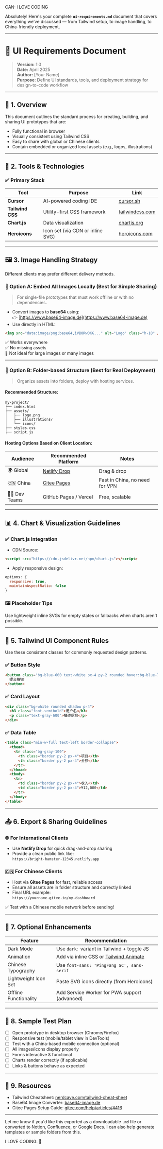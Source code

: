 CAN: I LOVE CODING

Absolutely! Here's your complete **`ui-requirements.md`** document that covers everything we've discussed — from Tailwind setup, to image handling, to China-friendly deployment.

---

# 🎨 UI Requirements Document

> **Version:** 1.0  
> **Date:** April 2025  
> **Author:** [Your Name]  
> **Purpose:** Define UI standards, tools, and deployment strategy for design-to-code workflow

---

## 🧭 1. Overview

This document outlines the standard process for creating, building, and sharing UI prototypes that are:
- Fully functional in browser
- Visually consistent using Tailwind CSS
- Easy to share with global or Chinese clients
- Contain embedded or organized local assets (e.g., logos, illustrations)

---

## 🧰 2. Tools & Technologies

### ✅ Primary Stack
| Tool | Purpose | Link |
|------|---------|------|
| **Cursor** | AI-powered coding IDE | [cursor.sh](https://cursor.sh) |
| **Tailwind CSS** | Utility-first CSS framework | [tailwindcss.com](https://tailwindcss.com) |
| **Chart.js** | Data visualization | [chartjs.org](https://www.chartjs.org) |
| **Heroicons** | Icon set (via CDN or inline SVG) | [heroicons.com](https://heroicons.com) |

---

## 🖼️ 3. Image Handling Strategy

Different clients may prefer different delivery methods.

### 📍 Option A: Embed All Images Locally (Best for Simple Sharing)
> For single-file prototypes that must work offline or with no dependencies.

- Convert images to **base64** using:  
  👉 [https://www.base64-image.de](https://www.base64-image.de)
- Use directly in HTML:

```html
<img src="data:image/png;base64,iVBORw0KG..." alt="Logo" class="h-10" />
```

✅ Works everywhere  
✅ No missing assets  
🚫 Not ideal for large images or many images

---

### 📍 Option B: Folder-based Structure (Best for Real Deployment)
> Organize assets into folders, deploy with hosting services.

#### Recommended Structure:
```
my-project/
├── index.html
├── assets/
│   ├── logo.png
│   ├── illustrations/
│   └── icons/
├── styles.css
├── script.js
```

#### Hosting Options Based on Client Location:

| Audience | Recommended Platform | Notes |
|----------|----------------------|-------|
| 🌍 Global | [Netlify Drop](https://app.netlify.com/drop) | Drag & drop |
| 🇨🇳 China | [Gitee Pages](https://gitee.com) | Fast in China, no need for VPN |
| 👨‍💻 Dev Teams | GitHub Pages / Vercel | Free, scalable |

---

## 📊 4. Chart & Visualization Guidelines

### ✅ Chart.js Integration
- CDN Source:
```html
<script src="https://cdn.jsdelivr.net/npm/chart.js"></script>
```
- Apply responsive design:
```js
options: {
  responsive: true,
  maintainAspectRatio: false
}
```

### 🖼️ Placeholder Tips
Use lightweight inline SVGs for empty states or fallbacks when charts aren't possible.

---

## 🧱 5. Tailwind UI Component Rules

Use these consistent classes for commonly requested design patterns.

### ✅ Button Style
```html
<button class="bg-blue-600 text-white px-4 py-2 rounded hover:bg-blue-700">
  提交按钮
</button>
```

### ✅ Card Layout
```html
<div class="bg-white rounded shadow p-4">
  <h3 class="font-semibold">用户名</h3>
  <p class="text-gray-600">描述信息</p>
</div>
```

### ✅ Data Table
```html
<table class="min-w-full text-left border-collapse">
  <thead>
    <tr class="bg-gray-100">
      <th class="border py-2 px-4">项目</th>
      <th class="border py-2 px-4">金额</th>
    </tr>
  </thead>
  <tbody>
    <tr>
      <td class="border py-2 px-4">收入</td>
      <td class="border py-2 px-4">¥12,000</td>
    </tr>
  </tbody>
</table>
```

---

## 📤 6. Export & Sharing Guidelines

### 🌐 For International Clients
- Use **Netlify Drop** for quick drag-and-drop sharing  
- Provide a clean public link like:  
  `https://bright-hamster-12345.netlify.app`

### 🇨🇳 For Chinese Clients
- Host via **Gitee Pages** for fast, reliable access  
- Ensure all assets are in folder structure and correctly linked  
- Final URL example:  
  `https://yourname.gitee.io/my-dashboard`

✅ Test with a Chinese mobile network before sending!

---

## 🧩 7. Optional Enhancements

| Feature | Recommendation |
|--------|----------------|
| Dark Mode | Use `dark:` variant in Tailwind + toggle JS |
| Animation | Add via inline CSS or [Tailwind Animate](https://tailwindcss.com/docs/animation) |
| Chinese Typography | Use `font-sans: 'PingFang SC', sans-serif` |
| Lightweight Icon Set | Paste SVG icons directly (from Heroicons) |
| Offline Functionality | Add Service Worker for PWA support (advanced) |

---

## 🧪 8. Sample Test Plan

- [ ] Open prototype in desktop browser (Chrome/Firefox)
- [ ] Responsive test (mobile/tablet view in DevTools)
- [ ] Test with a China-based mobile connection (optional)
- [ ] All images/icons display properly
- [ ] Forms interactive & functional
- [ ] Charts render correctly (if applicable)
- [ ] Links & buttons behave as expected

---

## 📎 9. Resources

- Tailwind Cheatsheet: [nerdcave.com/tailwind-cheat-sheet](https://nerdcave.com/tailwind-cheat-sheet)
- Base64 Image Converter: [base64-image.de](https://www.base64-image.de)
- Gitee Pages Setup Guide: [gitee.com/help/articles/4416](https://gitee.com/help/articles/4416)

---

Let me know if you'd like this exported as a downloadable `.md` file or converted to Notion, Confluence, or Google Docs. I can also help generate templates or sample folders from this.

I LOVE CODING. 🚀